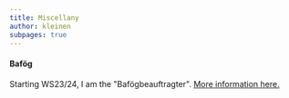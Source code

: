 ```yaml
---
title: Miscellany
author: kleinen
subpages: true
---
```


#### Bafög

Starting WS23/24, I am the "Bafögbeauftragter". [More information here.](./studies/bafoeg)